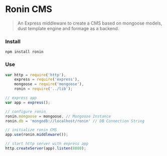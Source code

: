 Ronin CMS
=====

>An Express middleware to create a CMS based on mongoose models, dust template engine and formage as a backend.

### Install

```
npm install ronin
```

### Use

```js
var http = require('http'),
    express = require('express'),
    mongoose = require('mongoose'),
    ronin = require('../lib');

// express app
var app = express();

// configure ronin
ronin.mongoose = mongoose, // Mongoose Instance
ronin.db = 'mongodb://localhost/ronin' // DB Connection String

// initialize ronin CMS
app.use(ronin.middleware());

// start http server with express app
http.createServer(app).listen(8080);
```
